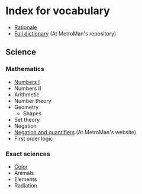 # Index for vocabulary
- [Rationale](/rationale.md)
- [Full dictionary](https://github.com/MetroManSR/MetroWeb/blob/main/assets/data/spanish-dictionary.csv) (At MetroMan's repository)

## Science
### Mathematics
- [Numbers I](/Math/numbers.md)
- Numbers II
- Arithmetic
- Number theory
- Geometry
	- Shapes
- Set theory
- Negation
- [Negation and quantifiers](https://www.metroman.me/en/balkeon/grammar/basiclogic/) (At MetroMan's website)
- First order logic

### Exact sciences
- [Color](/Science/color.md)
- Animals
- Elements
- Radiation
